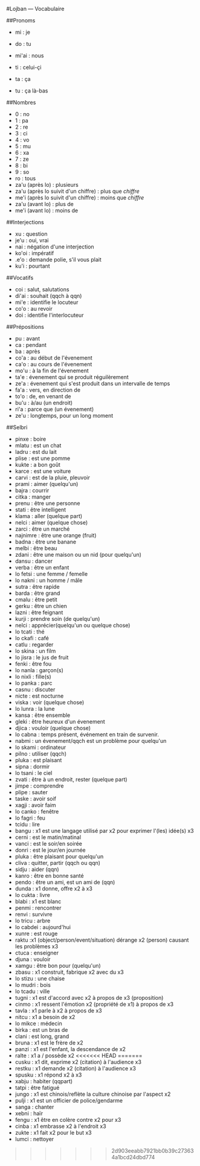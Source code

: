 #Lojban — Vocabulaire

##Pronoms

- mi : je
- do : tu
- mi'ai : nous

- ti : celui-çi
- ta : ça
- tu : ça là-bas

##Nombres

- 0 : no
- 1 : pa
- 2 : re
- 3 : ci
- 4 : vo
- 5 : mu
- 6 : xa
- 7 : ze
- 8 : bi
- 9 : so
- ro : tous
- za'u (après lo) : plusieurs
- za'u (après lo suivit d'un chiffre) : plus que *chiffre*
- me'i (après lo suivit d'un chiffre) : moins que *chiffre*
- za'u (avant lo) : plus de
- me'i (avant lo) : moins de

##Interjections

- xu : question
- je'u : oui, vrai
- nai : négation d'une interjection
- ko'oi : impératif
- .e'o : demande polie, s'il vous plait
- ku'i : pourtant

##Vocatifs

- coi : salut, salutations
- di'ai : souhait (qqch à qqn)
- mi'e : identifie le locuteur
- co'o : au revoir
- doi : identifie l'interlocuteur

##Prépositions

- pu : avant
- ca : pendant
- ba : après
- co'a : au début de l'évenement
- ca'o : au cours de l'évenement
- mo'u : à la fin de l'évenement
- ta'e : évenement qui se produit réguilèrement
- ze'a : évenement qui s'est produit dans un intervalle de temps
- fa'a : vers, en direction de
- to'o : de, en venant de
- bu'u : à/au (un endroit)
- ri'a : parce que (un évenement)
- ze'u : longtemps, pour un long moment

##Selbri

- pinxe : boire
- mlatu : est un chat
- ladru : est du lait
- plise : est une pomme
- kukte : a bon goût
- karce : est une voiture
- carvi : est de la pluie, pleuvoir
- prami : aimer (quelqu'un)
- bajra : courrir
- citka : manger
- prenu : être une personne
- stati : être intelligent
- klama : aller (quelque part)
- nelci : aimer (quelque chose)
- zarci : être un marché
- najnimre : être une orange (fruit)
- badna : être une banane
- melbi : être beau
- zdani : être une maison ou un nid (pour quelqu'un)
- dansu : dancer
- verba : être un enfant
- lo fetsi : une femme / femelle
- lo nakni : un homme / mâle
- sutra : être rapide
- barda : être grand
- cmalu : être petit
- gerku : être un chien
- lazni : être feignant
- kurji : prendre soin (de quelqu'un)
- nelci : apprécier(quelqu'un ou quelque chose)
- lo tcati : thé
- lo ckafi : café
- catlu : regarder
- lo skina : un film
- lo jisra : le jus de fruit
- fenki : être fou
- lo nanla : garçon(s)
- lo nixli : fille(s)
- lo panka : parc
- casnu : discuter
- nicte : est nocturne
- viska : voir (quelque chose)
- lo lunra : la lune
- kansa : être ensemble
- gleki : être heureux d'un évenement
- djica : vouloir (quelque chose)
- lo cabna : temps présent, événement en train de survenir.
- nabmi : un évenement/qqch est un problème pour quelqu'un
- lo skami : ordinateur
- pilno : utiliser (qqch)
- pluka : est plaisant
- sipna : dormir
- lo tsani : le ciel
- zvati : être à un endroit, rester (quelque part)
- jimpe : comprendre
- plipe : sauter
- taske : avoir soif
- xagji : avoir faim
- lo canko : fenêtre
- lo fagri : feu
- tcidu : lire
- bangu : x1 est une langage utilisé par x2 pour exprimer l'(les) idée(s) x3
- cerni : est le matin/matinal
- vanci : est le soir/en soirée
- donri : est le jour/en journée
- pluka : être plaisant pour quelqu'un
- cliva : quitter, partir (qqch ou qqn)
- sidju : aider (qqn)
- kanro : être en bonne santé
- pendo : être un ami, est un ami de (qqn)
- dunda : x1 donne, offre x2 à x3
- lo cukta : livre
- blabi : x1 est blanc
- penmi : rencontrer
- renvi : survivre
- lo tricu : arbre
- lo cabdei : aujourd'hui
- xunre : est rouge
- raktu :x1 (object/person/event/situation) dérange x2 (person) causant les problèmes x3
- ctuca : enseigner
- djuna : vouloir
- xamgu : être bon pour (quelqu'un)
- zbasu : x1 construit, fabrique x2 avec du x3
- lo stizu : une chaise
- lo mudri : bois
- lo tcadu : ville
- tugni : x1 est d'accord avec x2 à propos de x3 (proposition)
- cinmo : x1 ressent l'émotion x2 (propriété de x1) à propos de x3
- tavla : x1 parle à x2 à propos de x3
- nitcu : x1 a besoin de x2
- lo mikce : médecin
- birka : est un bras de
- clani : est long, grand
- bruna : x1 est le frère de x2
- panzi : x1 est l'enfant, la descendance de x2
- ralte : x1 a / possède x2
<<<<<<< HEAD
=======
- cusku : x1 dit, exprime x2 (citation) à l'audience x3
- restku : x1 demande x2 (citation) à l'audience x3
- spusku : x1 répond x2 à x3
- xabju : habiter (qqpart)
- tatpi : être fatigué
- jungo : x1 est chinois/reflète la culture chinoise par l'aspect x2
- pulji : x1 est un officier de police/gendarme
- sanga : chanter
- xebni : haïr
- fengu : x1 être en colère contre x2 pour x3
- cinba : x1 embrasse x2 à l'endroit x3
- zukte : x1 fait x2 pour le but x3
- lumci : nettoyer
>>>>>>> 2d903eeabb7921bb0b39c273634a1bcd24dbd774
